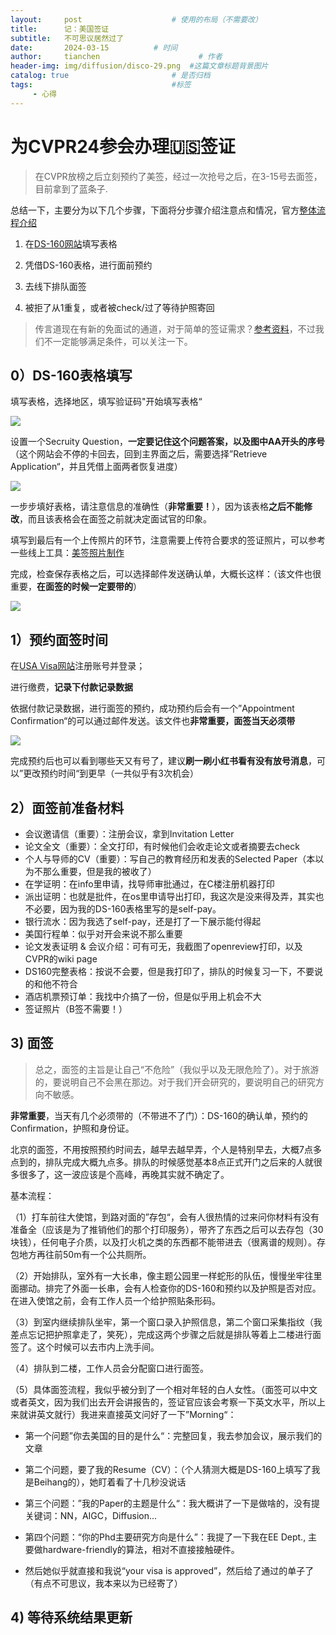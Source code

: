 ```yaml
---
layout:     post                    # 使用的布局（不需要改）
title:      记：美国签证
subtitle:   不可思议居然过了
date:       2024-03-15          # 时间
author:     tianchen                      # 作者
header-img: img/diffusion/disco-29.png  #这篇文章标题背景图片  
catalog: true                       # 是否归档
tags:                               #标签
     - 心得
---
```


# 为CVPR24参会办理🇺🇸签证

> 在CVPR放榜之后立刻预约了美签，经过一次抢号之后，在3-15号去面签，目前拿到了蓝条子.

总结一下，主要分为以下几个步骤，下面将分步骤介绍注意点和情况，官方[整体流程介绍](https://www.ustraveldocs.com/cn/zh/step-2)

1. 在[DS-160网站](https://ceac.state.gov/GenNIV/Default.aspx)填写表格

2. 凭借DS-160表格，进行面前预约

3. 去线下排队面签

4. 被拒了从1重复，或者被check/过了等待护照寄回

> 传言道现在有新的免面试的通道，对于简单的签证需求？[参考资料](https://www.citicbank.com/global/study/liuxuezixun/202303/t20230310_3515733.html)，不过我们不一定能够满足条件，可以关注一下。


## 0）DS-160表格填写

填写表格，选择地区，填写验证码"开始填写表格“

![](https://github.com/A-suozhang/MyPicBed/raw/master/img/20240315183452.png)

设置一个Secruity Question，**一定要记住这个问题答案，以及图中AA开头的序号**（这个网站会不停的卡回去，回到主界面之后，需要选择”Retrieve Application“，并且凭借上面两者恢复进度）

![](https://github.com/A-suozhang/MyPicBed/raw/master/img/20240315183542.png)

一步步填好表格，请注意信息的准确性（**非常重要！**），因为该表格**之后不能修改**，而且该表格会在面签之前就决定面试官的印象。

填写到最后有一个上传照片的环节，注意需要上传符合要求的签证照片，可以参考一些线上工具：[美签照片制作](http://photo.iflychina.net/)

完成，检查保存表格之后，可以选择邮件发送确认单，大概长这样：（该文件也很重要，**在面签的时候一定要带的**）

![](https://github.com/A-suozhang/MyPicBed/raw/master/img/20240315184032.png)


## 1）预约面签时间

在[USA Visa网站](https://portal.ustraveldocs.com/?language=Simplified%20Chinese&country=China)注册账号并登录；

进行缴费，**记录下付款记录数据**

依据付款记录数据，进行面签的预约，成功预约后会有一个”Appointment Confirmation“的可以通过邮件发送。该文件也**非常重要，面签当天必须带**

![](https://github.com/A-suozhang/MyPicBed/raw/master/img/20240315185105.png)

完成预约后也可以看到哪些天又有号了，建议**刷一刷小红书看有没有放号消息**，可以”更改预约时间“到更早（一共似乎有3次机会）

## 2）面签前准备材料

- 会议邀请信（重要）：注册会议，拿到Invitation Letter
- 论文全文（重要）：全文打印，有时候他们会收走论文或者摘要去check
- 个人与导师的CV（重要）：写自己的教育经历和发表的Selected Paper（本以为不那么重要，但是我的被收了）
- 在学证明：在info里申请，找导师审批通过，在C楼注册机器打印
- 派出证明：也就是批件，在os里申请导出打印，我这次是没来得及弄，其实也不必要，因为我的DS-160表格里写的是self-pay。
- 银行流水：因为我选了self-pay，还是打了一下展示能付得起
- 美国行程单：似乎对开会来说不那么重要
- 论文发表证明 & 会议介绍：可有可无，我截图了openreview打印，以及CVPR的wiki page
- DS160完整表格：按说不会要，但是我打印了，排队的时候复习一下，不要说的和他不符合
- 酒店机票预订单：我找中介搞了一份，但是似乎用上机会不大
- 签证照片（B签不需要！）


## 3) 面签

> 总之，面签的主旨是让自己“不危险”（我似乎以及无限危险了）。对于旅游的，要说明自己不会黑在那边。对于我们开会研究的，要说明自己的研究方向不敏感。

**非常重要**，当天有几个必须带的（不带进不了门）：DS-160的确认单，预约的Confirmation，护照和身份证。

北京的面签，不用按照预约时间去，越早去越早弄，个人是特别早去，大概7点多点到的，排队完成大概九点多。排队的时候感觉基本8点正式开门之后来的人就很多很多了，这一波应该是个高峰，再晚其实就不确定了。

基本流程：

（1）打车前往大使馆，到路对面的”存包“，会有人很热情的过来问你材料有没有准备全（应该是为了推销他们的那个打印服务），带齐了东西之后可以去存包（30块钱），任何电子介质，以及打火机之类的东西都不能带进去（很离谱的规则）。存包地方再往前50m有一个公共厕所。

（2）开始排队，室外有一大长串，像主题公园里一样蛇形的队伍，慢慢坐牢往里面挪动。排完了外面一长串，会有人检查你的DS-160和预约以及护照是否对应。在进入使馆之前，会有工作人员一个给护照贴条形码。

（3）到室内继续排队坐牢，第一个窗口录入护照信息，第二个窗口采集指纹（我差点忘记把护照拿走了，笑死），完成这两个步骤之后就是排队等着上二楼进行面签了。这个时候可以去市内上洗手间。

（4）排队到二楼，工作人员会分配窗口进行面签。

（5）具体面签流程，我似乎被分到了一个相对年轻的白人女性。（面签可以中文或者英文，因为我们出去开会讲报告的，签证官应该会考察一下英文水平，所以上来就讲英文就行）我进来直接英文问好了一下”Morning“：

- 第一个问题”你去美国的目的是什么“：完整回复，我去参加会议，展示我们的文章

- 第二个问题，要了我的Resume（CV）：（个人猜测大概是DS-160上填写了我是Beihang的），她盯着看了十几秒没说话

- 第三个问题：”我的Paper的主题是什么“：我大概讲了一下是做啥的，没有提关键词：NN，AIGC，Diffusion...

- 第四个问题：“你的Phd主要研究方向是什么”：我提了一下我在EE Dept., 主要做hardware-friendly的算法，相对不直接接触硬件。

- 然后她似乎就直接和我说“your visa is approved”，然后给了通过的单子了（有点不可思议，我本来以为已经寄了）


## 4) 等待系统结果更新

